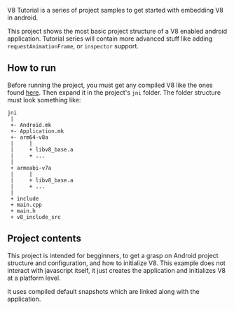 V8 Tutorial is a series of project samples to get started with embedding V8 in android.

This project shows the most basic project structure of a V8 enabled android application.
Tutorial series will contain more advanced stuff like adding `requestAnimationFrame`, or `inspector` support.

## How to run

Before running the project, you must get any compiled V8 like the ones found [here](https://github.com/social-games/CompiledV8).
Then expand it in the project's `jni` folder. The folder structure must look something like:

```
jni
 |
 +- Android.mk
 +- Application.mk
 +- arm64-v8a
 |     |
 |     + libv8_base.a
 |     + ...
 |
 + armeabi-v7a
 |     |
 |     + libv8_base.a
 |     + ...
 |
 + include
 + main.cpp
 + main.h
 + v8_include_src
```

## Project contents

This project is intended for begginners, to get a grasp on Android project structure and configuration, and how to initialize V8.
This example does not interact with javascript itself, it just creates the application and initializes V8 at a platform level.

It uses compiled default snapshots which are linked along with the application.
